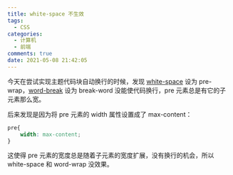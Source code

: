 ```yaml
---
title: white-space 不生效
tags:
  - CSS
categories:
  - 计算机
  - 前端
comments: true
date: 2021-05-08 21:42:05
---
```


今天在尝试实现主题代码块自动换行的时候，发现 [white-space](https://developer.mozilla.org/zh-CN/docs/Web/CSS/white-space) 设为 pre-wrap，[word-break](https://developer.mozilla.org/zh-CN/docs/Web/CSS/word-break) 设为 break-word 没能使代码换行，pre 元素总是有它的子元素那么宽。

<!-- more -->

后来发现是因为将 pre 元素的 width 属性设置成了 max-content：

```CSS
pre{
    width: max-content;
}
```

这使得 pre 元素的宽度总是随着子元素的宽度扩展，没有换行的机会，所以 white-space 和 word-wrap 没效果。
